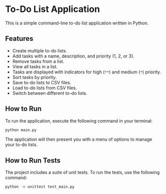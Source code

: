 # To-Do List Application

This is a simple command-line to-do list application written in Python.

## Features

*   Create multiple to-do lists.
*   Add tasks with a name, description, and priority (1, 2, or 3).
*   Remove tasks from a list.
*   View all tasks in a list.
*   Tasks are displayed with indicators for high (`**`) and medium (`*`) priority.
*   Sort tasks by priority.
*   Save to-do lists to CSV files.
*   Load to-do lists from CSV files.
*   Switch between different to-do lists.

## How to Run

To run the application, execute the following command in your terminal:

```bash
python main.py
```

The application will then present you with a menu of options to manage your to-do lists.

## How to Run Tests

The project includes a suite of unit tests. To run the tests, use the following command:

```bash
python -m unittest test_main.py
```
